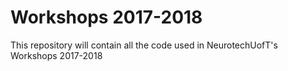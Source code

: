 # Workshops 2017-2018

This repository will contain all the code used in NeurotechUofT's Workshops 2017-2018
